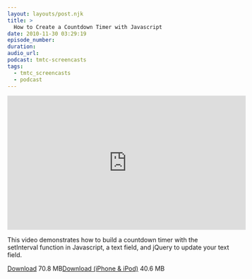 ```yaml
---
layout: layouts/post.njk
title: >
  How to Create a Countdown Timer with Javascript
date: 2010-11-30 03:29:19
episode_number:
duration:
audio_url:
podcast: tmtc-screencasts
tags:
  - tmtc_screencasts
  - podcast
---
```


<iframe src="https://player.vimeo.com/video/17220048?title=0&amp;byline=0&amp;portrait=0" width="540" height="304" frameborder="0"></iframe>

This video demonstrates how to build a countdown timer with the setInterval function in Javascript, a text field, and jQuery to update your text field.

[Download](https://traffic.libsyn.com/tmtc/CountdownTimer.m4v) 70.8 MB[Download (iPhone & iPod)](https://traffic.libsyn.com/tmtc/CountdownTimer_-_iPhone.m4v) 40.6 MB
